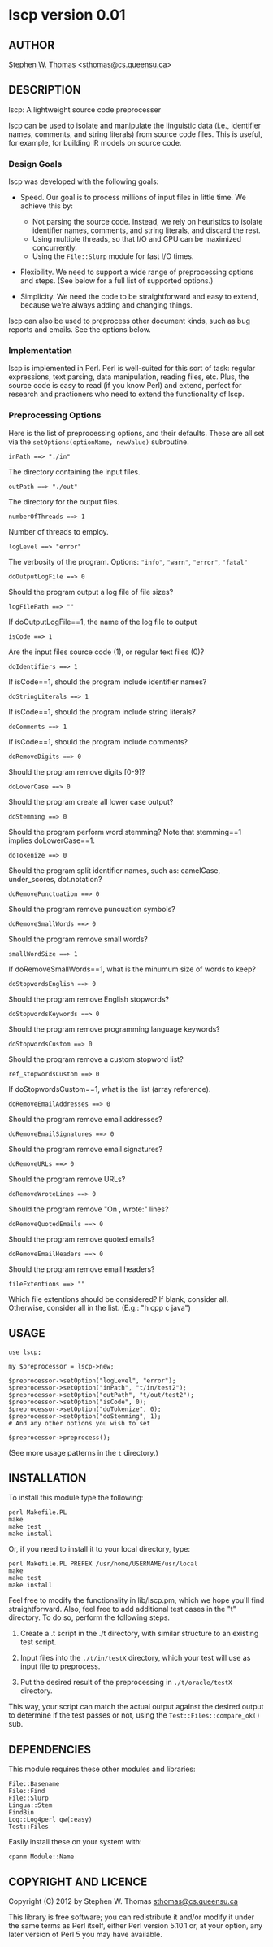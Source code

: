 lscp version 0.01
=================

AUTHOR
------

[Stephen W. Thomas](http://research.cs.queensu.ca/~sthomas/) <<sthomas@cs.queensu.ca>>


DESCRIPTION
-----------

lscp: A lightweight source code preprocesser

lscp can be used to isolate and manipulate the linguistic data
(i.e., identifier names, comments, and string literals) from source code files.
This is useful, for example, for building IR models on source code.


### Design Goals

lscp was developed with the following goals:

* Speed. Our goal is to process millions of input files in little time. We achieve this by:
  * Not parsing the source code. Instead, we rely on heuristics to
    isolate identifier names, comments, and string literals, and discard the rest.
  * Using multiple threads, so that I/O and CPU can be maximized concurrently.
  * Using the `File::Slurp` module for fast I/O times.
 
* Flexibility. We need to support a wide range of preprocessing options and steps. 
  (See below for a full list of supported options.)

* Simplicity. We need the code to be straightforward and easy to extend, because
  we're always adding and changing things.

lscp can also be used to preprocess other document kinds, such as bug reports
and emails. See the options below.

### Implementation

lscp is implemented in Perl. Perl is well-suited for this sort of task:
regular expressions, text parsing, data manipulation, reading files, etc. 
Plus, the source code is easy to read (if you know Perl) and extend, 
perfect for research and practioners who need to extend the functionality of
lscp.

### Preprocessing Options

Here is the list of preprocessing options, and their defaults. These are all set
via the `setOptions(optionName, newValue)` subroutine.

    inPath ==> "./in" 
The directory containing the input files.

    outPath ==> "./out" 
The directory for the output files.

    numberOfThreads ==> 1 
Number of threads to employ.

    logLevel ==> "error"
The verbosity of the program. 
Options: `"info"`, `"warn"`, `"error"`, `"fatal"`

    doOutputLogFile ==> 0
Should the program output a log file of file sizes?

    logFilePath ==> ""
If doOutputLogFile==1, the name of the log file to output

    isCode ==> 1
Are the input files source code (1), or regular text files (0)?

    doIdentifiers ==> 1
If isCode==1, should the program include identifier names?

    doStringLiterals ==> 1
If isCode==1, should the program include string literals?

    doComments ==> 1
If isCode==1, should the program include comments?

    doRemoveDigits ==> 0
Should the program remove digits [0-9]?

    doLowerCase ==> 0
Should the program create all lower case output?

    doStemming ==> 0
Should the program perform word stemming?
Note that stemming==1 implies doLowerCase==1. 

    doTokenize ==> 0
Should the program split identifier names, such as:
camelCase, under_scores, dot.notation?

    doRemovePunctuation ==> 0
Should the program remove puncuation symbols?

    doRemoveSmallWords ==> 0
Should the program remove small words?

    smallWordSize ==> 1
If doRemoveSmallWords==1, what is the minumum size of words to keep?

    doStopwordsEnglish ==> 0
Should the program remove English stopwords?

    doStopwordsKeywords ==> 0
Should the program remove programming language keywords?

    doStopwordsCustom ==> 0
Should the program remove a custom stopword list?

    ref_stopwordsCustom ==> 0
If doStopwordsCustom==1, what is the list (array reference). 

    doRemoveEmailAddresses ==> 0
Should the program remove email addresses?

    doRemoveEmailSignatures ==> 0
Should the program remove email signatures?

    doRemoveURLs ==> 0
Should the program remove URLs?

    doRemoveWroteLines ==> 0
Should the program remove "On <date>, <person> wrote:" lines?

    doRemoveQuotedEmails ==> 0
Should the program remove quoted emails?

    doRemoveEmailHeaders ==> 0
Should the program remove email headers?

    fileExtentions ==> ""
Which file extentions should be considered? If blank, consider all. Otherwise,
consider all in the list. (E.g.: "h cpp c java")


USAGE
-----

    use lscp;
    
    my $preprocessor = lscp->new;
    
    $preprocessor->setOption("logLevel", "error");
    $preprocessor->setOption("inPath", "t/in/test2");
    $preprocessor->setOption("outPath", "t/out/test2");
    $preprocessor->setOption("isCode", 0);
    $preprocessor->setOption("doTokenize", 0);
    $preprocessor->setOption("doStemming", 1);
    # And any other options you wish to set
    
    $preprocessor->preprocess();


(See more usage patterns in the `t` directory.)



INSTALLATION
------------

To install this module type the following:

    perl Makefile.PL
    make
    make test
    make install

Or, if you need to install it to your local directory, type:

    perl Makefile.PL PREFEX /usr/home/USERNAME/usr/local
    make
    make test
    make install

Feel free to modify the functionality in lib/lscp.pm, which we hope you'll find
straightforward. Also, feel free to add additional test cases in the "t"
directory. To do so, perform the following steps.

1. Create a .t script in the ./t directory, with similar structure to an
existing test script.

2. Input files into the `./t/in/testX` directory, which your test will use as
input file to preprocess.

3. Put the desired result of the preprocessing in `./t/oracle/testX` directory.

This way, your script can match the actual output against the desired output to
determine if the test passes or not, using the `Test::Files::compare_ok()` sub.


DEPENDENCIES
------------

This module requires these other modules and libraries:

    File::Basename
    File::Find
    File::Slurp
    Lingua::Stem
    FindBin
    Log::Log4perl qw(:easy)
    Test::Files

Easily install these on your system with:

    cpanm Module::Name

COPYRIGHT AND LICENCE
---------------------

Copyright (C) 2012 by Stephen W. Thomas <sthomas@cs.queensu.ca>

This library is free software; you can redistribute it and/or modify
it under the same terms as Perl itself, either Perl version 5.10.1 or,
at your option, any later version of Perl 5 you may have available.



